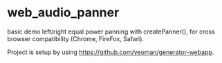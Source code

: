 # web_audio_panner
basic demo left/right equal power panning with createPanner(), for cross browser compatibility (Chrome, FireFox, Safari).

Project is setup by using https://github.com/yeoman/generator-webapp.
